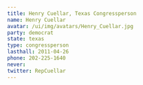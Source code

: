```yaml
---
title: Henry Cuellar, Texas Congressperson
name: Henry Cuellar
avatar: /ui/img/avatars/Henry_Cuellar.jpg
party: democrat
state: texas
type: congressperson
lasthall: 2011-04-26
phone: 202-225-1640
never: 
twitter: RepCuellar
---
```

